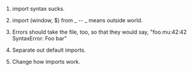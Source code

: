 1) import syntax sucks.

2) import (window, $) from _ -- _ means outside world.

3) Errors should take the file, too, so that they would say, "foo.mu:42:42 SyntaxError: Foo bar"

4) Separate out default imports.

5) Change how imports work.
